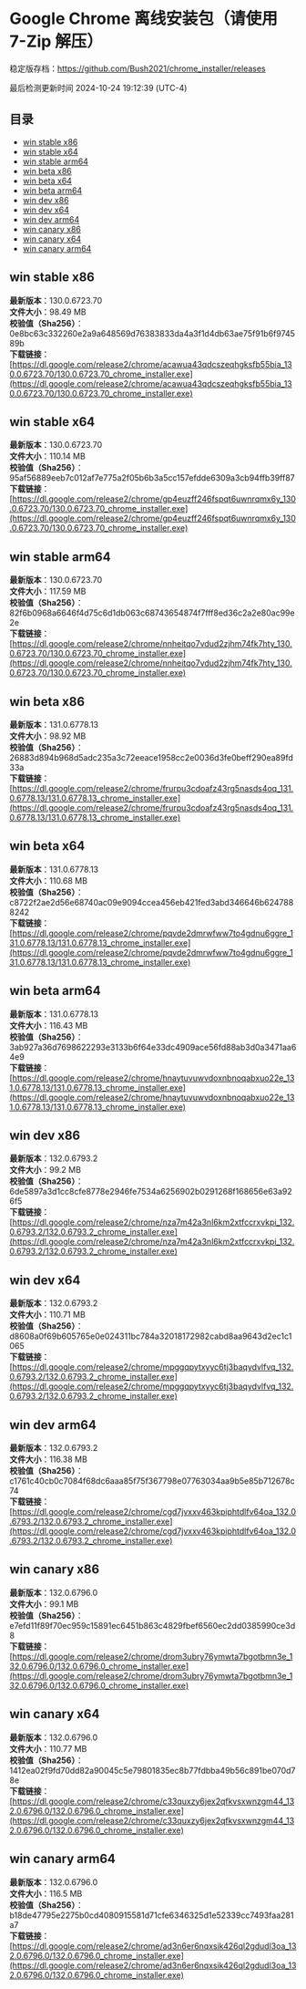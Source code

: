 # Google Chrome 离线安装包（请使用 7-Zip 解压）
稳定版存档：<https://github.com/Bush2021/chrome_installer/releases>

最后检测更新时间
2024-10-24 19:12:39 (UTC-4)

## 目录
* [win stable x86](https://github.com/Bush2021/chrome_installer?tab=readme-ov-file#win-stable-x86)
* [win stable x64](https://github.com/Bush2021/chrome_installer?tab=readme-ov-file#win-stable-x64)
* [win stable arm64](https://github.com/Bush2021/chrome_installer?tab=readme-ov-file#win-stable-arm64)
* [win beta x86](https://github.com/Bush2021/chrome_installer?tab=readme-ov-file#win-beta-x86)
* [win beta x64](https://github.com/Bush2021/chrome_installer?tab=readme-ov-file#win-beta-x64)
* [win beta arm64](https://github.com/Bush2021/chrome_installer?tab=readme-ov-file#win-beta-arm64)
* [win dev x86](https://github.com/Bush2021/chrome_installer?tab=readme-ov-file#win-dev-x86)
* [win dev x64](https://github.com/Bush2021/chrome_installer?tab=readme-ov-file#win-dev-x64)
* [win dev arm64](https://github.com/Bush2021/chrome_installer?tab=readme-ov-file#win-dev-arm64)
* [win canary x86](https://github.com/Bush2021/chrome_installer?tab=readme-ov-file#win-canary-x86)
* [win canary x64](https://github.com/Bush2021/chrome_installer?tab=readme-ov-file#win-canary-x64)
* [win canary arm64](https://github.com/Bush2021/chrome_installer?tab=readme-ov-file#win-canary-arm64)

## win stable x86
**最新版本**：130.0.6723.70  
**文件大小**：98.49 MB  
**校验值（Sha256）**：0e8bc63c332260e2a9a648569d76383833da4a3f1d4db63ae75f91b6f974589b  
**下载链接**：[https://dl.google.com/release2/chrome/acawua43qdcszeqhgksfb55bia_130.0.6723.70/130.0.6723.70_chrome_installer.exe](https://dl.google.com/release2/chrome/acawua43qdcszeqhgksfb55bia_130.0.6723.70/130.0.6723.70_chrome_installer.exe)  

## win stable x64
**最新版本**：130.0.6723.70  
**文件大小**：110.14 MB  
**校验值（Sha256）**：95af56889eeb7c012af7e775a2f05b6b3a5cc157efdde6309a3cb94ffb39ff87  
**下载链接**：[https://dl.google.com/release2/chrome/gp4euzff246fspqt6uwnrqmx6y_130.0.6723.70/130.0.6723.70_chrome_installer.exe](https://dl.google.com/release2/chrome/gp4euzff246fspqt6uwnrqmx6y_130.0.6723.70/130.0.6723.70_chrome_installer.exe)  

## win stable arm64
**最新版本**：130.0.6723.70  
**文件大小**：117.59 MB  
**校验值（Sha256）**：82f6b0968a6646f4d75c6d1db063c68743654874f7fff8ed36c2a2e80ac99e2e  
**下载链接**：[https://dl.google.com/release2/chrome/nnheitqo7vdud2zjhm74fk7hty_130.0.6723.70/130.0.6723.70_chrome_installer.exe](https://dl.google.com/release2/chrome/nnheitqo7vdud2zjhm74fk7hty_130.0.6723.70/130.0.6723.70_chrome_installer.exe)  

## win beta x86
**最新版本**：131.0.6778.13  
**文件大小**：98.92 MB  
**校验值（Sha256）**：26883d894b968d5adc235a3c72eeace1958cc2e0036d3fe0beff290ea89fd33a  
**下载链接**：[https://dl.google.com/release2/chrome/frurpu3cdoafz43rg5nasds4oq_131.0.6778.13/131.0.6778.13_chrome_installer.exe](https://dl.google.com/release2/chrome/frurpu3cdoafz43rg5nasds4oq_131.0.6778.13/131.0.6778.13_chrome_installer.exe)  

## win beta x64
**最新版本**：131.0.6778.13  
**文件大小**：110.68 MB  
**校验值（Sha256）**：c8722f2ae2d56e68740ac09e9094ccea456eb421fed3abd346646b6247888242  
**下载链接**：[https://dl.google.com/release2/chrome/pqvde2dmrwfww7to4gdnu6ggre_131.0.6778.13/131.0.6778.13_chrome_installer.exe](https://dl.google.com/release2/chrome/pqvde2dmrwfww7to4gdnu6ggre_131.0.6778.13/131.0.6778.13_chrome_installer.exe)  

## win beta arm64
**最新版本**：131.0.6778.13  
**文件大小**：116.43 MB  
**校验值（Sha256）**：3ab927a36d7698622293e3133b6f64e33dc4909ace56fd88ab3d0a3471aa64e9  
**下载链接**：[https://dl.google.com/release2/chrome/hnaytuvuwvdoxnbnoqabxuo22e_131.0.6778.13/131.0.6778.13_chrome_installer.exe](https://dl.google.com/release2/chrome/hnaytuvuwvdoxnbnoqabxuo22e_131.0.6778.13/131.0.6778.13_chrome_installer.exe)  

## win dev x86
**最新版本**：132.0.6793.2  
**文件大小**：99.2 MB  
**校验值（Sha256）**：6de5897a3d1cc8cfe8778e2946fe7534a6256902b0291268f168656e63a926f5  
**下载链接**：[https://dl.google.com/release2/chrome/nza7m42a3nl6km2xtfccrxvkpi_132.0.6793.2/132.0.6793.2_chrome_installer.exe](https://dl.google.com/release2/chrome/nza7m42a3nl6km2xtfccrxvkpi_132.0.6793.2/132.0.6793.2_chrome_installer.exe)  

## win dev x64
**最新版本**：132.0.6793.2  
**文件大小**：110.71 MB  
**校验值（Sha256）**：d8608a0f69b605765e0e024311bc784a32018172982cabd8aa9643d2ec1c1065  
**下载链接**：[https://dl.google.com/release2/chrome/mpggqpytxyyc6tj3baqydvlfvq_132.0.6793.2/132.0.6793.2_chrome_installer.exe](https://dl.google.com/release2/chrome/mpggqpytxyyc6tj3baqydvlfvq_132.0.6793.2/132.0.6793.2_chrome_installer.exe)  

## win dev arm64
**最新版本**：132.0.6793.2  
**文件大小**：116.38 MB  
**校验值（Sha256）**：c1761c40cb0c7084f68dc6aaa85f75f367798e07763034aa9b5e85b712678c74  
**下载链接**：[https://dl.google.com/release2/chrome/cgd7jvxxv463kpiphtdlfv64oa_132.0.6793.2/132.0.6793.2_chrome_installer.exe](https://dl.google.com/release2/chrome/cgd7jvxxv463kpiphtdlfv64oa_132.0.6793.2/132.0.6793.2_chrome_installer.exe)  

## win canary x86
**最新版本**：132.0.6796.0  
**文件大小**：99.1 MB  
**校验值（Sha256）**：e7efd11f89f70ec959c15891ec6451b863c4829fbef6560ec2dd0385990ce3d8  
**下载链接**：[https://dl.google.com/release2/chrome/drom3ubry76ymwta7bgotbmn3e_132.0.6796.0/132.0.6796.0_chrome_installer.exe](https://dl.google.com/release2/chrome/drom3ubry76ymwta7bgotbmn3e_132.0.6796.0/132.0.6796.0_chrome_installer.exe)  

## win canary x64
**最新版本**：132.0.6796.0  
**文件大小**：110.77 MB  
**校验值（Sha256）**：1412ea02f9fd70dd82a90045c5e79801835ec8b77fdbba49b56c891be070d78e  
**下载链接**：[https://dl.google.com/release2/chrome/c33quxzy6jex2qfkvsxwnzgm44_132.0.6796.0/132.0.6796.0_chrome_installer.exe](https://dl.google.com/release2/chrome/c33quxzy6jex2qfkvsxwnzgm44_132.0.6796.0/132.0.6796.0_chrome_installer.exe)  

## win canary arm64
**最新版本**：132.0.6796.0  
**文件大小**：116.5 MB  
**校验值（Sha256）**：b18de47795e2275b0cd4080915581d71cfe6346325d1e52339cc7493faa281a7  
**下载链接**：[https://dl.google.com/release2/chrome/ad3n6er6nqxsik426ql2gdudl3oa_132.0.6796.0/132.0.6796.0_chrome_installer.exe](https://dl.google.com/release2/chrome/ad3n6er6nqxsik426ql2gdudl3oa_132.0.6796.0/132.0.6796.0_chrome_installer.exe)  

